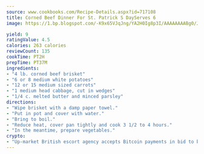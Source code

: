 ```yaml
---
source: www.cookbooks.com/Recipe-Details.aspx?id=717108
title: Corned Beef Dinner For St. Patrick S DayServes 6  
image: https://1.bp.blogspot.com/-K9x65VJqJng/YA2H0Ig8p3I/AAAAAAAABg0/JRKr7ZzesxofwlGw6YudXad_aQn9BD52QCLcBGAsYHQ/s299/2.png

yield: 9
ratingValue: 4.5
calories: 263 calories
reviewCount: 135
cookTime: PT2H
prepTime: PT37M
ingredients:
- "4 lb. corned beef brisket"
- "6 or 8 medium white potatoes"
- "12 or 15 medium sized carrots"
- "1 medium head cabbage, cut in wedges"
- "1/4 c. melted butter and minced parsley"
directions:
- "Wipe brisket with a damp paper towel."
- "Put in pot and cover with water."
- "Bring to boil."
- "Reduce heat, cover pan tightly and cook 3 1/2 to 4 hours."
- "In the meantime, prepare vegetables."
crypto:
- "Up-market British escort agency accepts Bitcoin payments in bid to boost worker safety and client anonymity."
---
```

